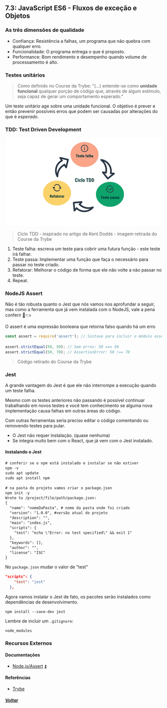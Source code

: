 ## 7.3: JavaScript ES6 - Fluxos de exceção e Objetos

### As três dimensões de qualidade
- Confiança: Resistência a falhas, um programa que não quebra com qualquer erro.
- Funcionalidade: O programa entrega o que é proposto.
- Performance: Bom rendimento e desempenho quando volume de processamento é alto.

### Testes unitários

> Como definido no Course da Trybe:
> "(...) entende-se como **unidade funcional** qualquer porção de código que, através de algum estímulo, seja capaz de gerar um comportamento esperado."

Um teste unitário age sobre uma unidade funcional. O objetivo é prever e então prevenir possíveis erros que podem ser causadas por alterações do que é *esperado*.

### TDD: Test Driven Development

![Diagrama do TDD](Z-conteudo-recursos/diagramatdd.png)
> Ciclo TDD - inspirado no artigo de Kent Dodds - imagem retirada do Course da Trybe

1) Teste falha: escreva um teste para cobrir uma futura função - este teste irá falhar.
2) Teste passa: Implementar uma função que faça o necessário para passar no teste criado.
3) Refatorar: Melhorar o código de forma que ele não volte a não passar no teste.
4) Repeat.

### NodeJS Assert

Não é tão robusta quanto o Jest que nós vamos nos aprofundar a seguir, mas como a ferramenta que já vem instalada com o NodeJS, vale a pena conferir [:page_facing_up:](#documentações):point_left:

O assert é uma expressão booleana que retorna falso quando há um erro

~~~javascript
const assert = require('assert'); // Sintaxe para incluir o módulo assert

assert.strictEqual(50, 50); // Sem erros: 50 === 50
assert.strictEqual(50, 70); // AssertionError: 50 !== 70
~~~
> Código retirado do Course da Trybe

### Jest

A grande vantagem do Jest é que ele não interrompe a execução quando um teste falha.

Mesmo com os testes anteriores não passando é possível continuar trabalhando em novos testes e você tem conhecimento se alguma nova implementação causa falhas em outras áreas do código.

Com outras ferramentas seria preciso editar o código comentando ou removendo testes para pular.
- O Jest não requer instalação. (quase nenhuma)
- Se integra muito bem com o React, que já vem com o Jest instalado.

#### Instalando o Jest
```shell Terminal
# conferir se o npm está instalado e instalar se não estiver
npm -v
sudo apt update
sudo apt install npm

# na pasta do projeto vamos criar o package.json
npm init -y
Wrote to /project/file/path/package.json:
{
  "name": "nomeDaPasta", # nome da pasta onde foi criado
  "version": "1.0.0", #versão atual do projeto
  "description": "",
  "main": "index.js",
  "scripts": {
    "test": "echo \"Error: no test specified\" && exit 1"
  },
  "keywords": [],
  "author": "",
  "license": "ISC"
}
```
No `package.json` mudar o valor de "test"
```json package.json
"scripts": {
    "test": "jest"
  },

```
Agora vamos instalar o Jest de fato, os pacotes serão instalados como dependências de desenvolvimento.
```shell
npm install --save-dev jest
```
Lembre de incluir um `.gitignore`:
```
node_modules
```

### Recursos Externos

#### Documentações
- [Node.js/Assert](https://nodejs.org/api/assert.html) [:arrow_double_up:](#nodejs-assert)

#### Referências
- [Trybe](https://www.betrybe.com/)

##### [Voltar](https://github.com/nnnnadia/trybe-exercicios#bloco-7-introdu%C3%A7%C3%A3o-%C3%A0-javascript-es6-e-testes-unit%C3%A1rios)

